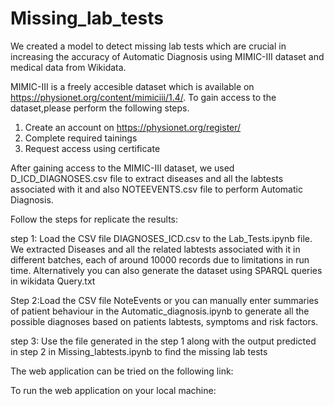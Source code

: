 # Missing_lab_tests

We created a model to detect missing lab tests which are crucial in increasing the accuracy of Automatic Diagnosis using MIMIC-III dataset and medical data from Wikidata.

MIMIC-III is a freely accesible dataset which is available on https://physionet.org/content/mimiciii/1.4/.
To gain access to the dataset,please perform the following steps.

  1. Create an account on https://physionet.org/register/
  2. Complete required tainings 
  3. Request access using certificate
 
After gaining access to the MIMIC-III dataset, we used D_ICD_DIAGNOSES.csv file to extract diseases and all the labtests associated with it and also NOTEEVENTS.csv file to perform Automatic Diagnosis.

Follow the steps for replicate the results:

step 1: Load the CSV file DIAGNOSES_ICD.csv to the Lab_Tests.ipynb file.
We extracted Diseases and all the related labtests associated with it in different batches, each of around 10000 records due to limitations in run time. Alternatively you can also generate the dataset using SPARQL queries in wikidata Query.txt

Step 2:Load the CSV file NoteEvents or you can manually enter summaries of patient behaviour in the Automatic_diagnosis.ipynb to generate all the possible diagnoses based on patients labtests, symptoms and risk factors.

step 3: Use the file generated in the step 1 along with the output predicted in step 2 in Missing_labtests.ipynb to find the missing lab tests

The web application can be tried on the following link:


To run the web application on your local machine:

